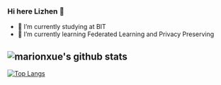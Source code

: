 ### Hi here Lizhen 👋

<!--
**Lizhen0797/Lizhen0797** is a ✨ _special_ ✨ repository because its `README.md` (this file) appears on your GitHub profile.

Here are some ideas to get you started:
-->
- 🔭 I’m currently studying at BIT
- 🌱 I’m currently learning Federated Learning and Privacy Preserving
<!--
- 👯 I’m looking to collaborate on ...
- 🤔 I’m looking for help with ...
- 💬 Ask me about ...
- 📫 How to reach me: ...
- 😄 Pronouns: ...
- ⚡ Fun fact: ...
-->
![marionxue's github stats](https://github-readme-stats.vercel.app/api?username=Lizhen0797&theme=radical&count_private=true) 
-
[![Top Langs](https://github-readme-stats.vercel.app/api/top-langs/?username=Lizhen0797&layout=compact)](https://github.com/anuraghazra/github-readme-stats)
